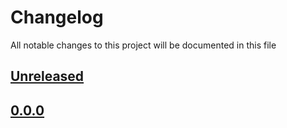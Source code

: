 # Changelog
All notable changes to this project will be documented in this file

[unreleased]: https://github.com/eugenesvk/sublime-expand-selection-to-quotes/compare/0.0.0...HEAD
## [Unreleased]
<!-- - ✨ __Added__ -->
  <!-- + new features -->
<!-- - Δ __Changed__ -->
  <!-- + changes in existing functionality -->
<!-- - 🐞 __Fixed__ -->
  <!-- + bug fixes -->
<!-- - 💩 __Deprecated__ -->
  <!-- + soon-to-be removed features -->
<!-- - 🗑️ __Removed__ -->
  <!-- + now removed features -->
<!-- - 🔒 __Security__ -->
  <!-- + vulnerabilities -->

[0.0.0]: https://github.com/eugenesvk/sublime-expand-selection-to-quotes/releases/tag/0.0.0
## [0.0.0]
